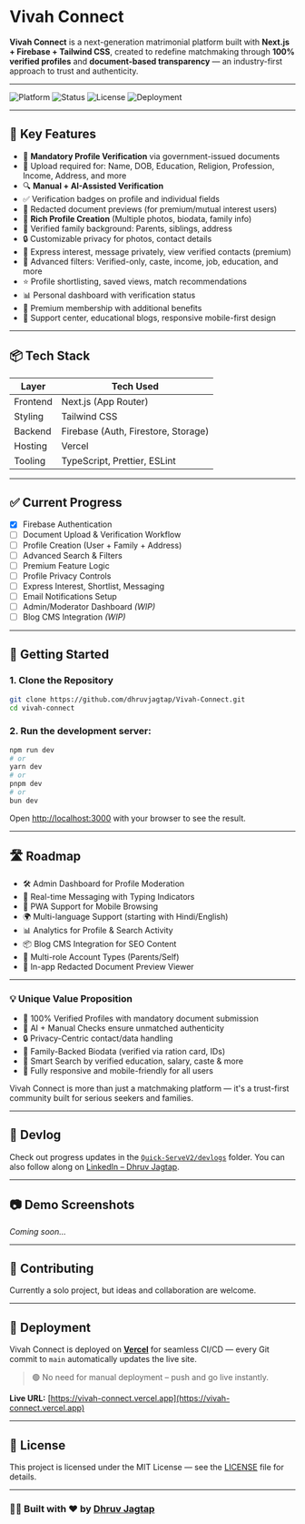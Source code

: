 # Vivah Connect

**Vivah Connect** is a next-generation matrimonial platform built with **Next.js + Firebase + Tailwind CSS**, created to redefine matchmaking through **100% verified profiles** and **document-based transparency** — an industry-first approach to trust and authenticity.

---

![Platform](https://img.shields.io/badge/platform-next--js-blue)
![Status](https://img.shields.io/badge/status-live-success)
![License](https://img.shields.io/badge/license-MIT-green)
![Deployment](https://img.shields.io/badge/deployed%20on-vercel-black?logo=vercel)

---

## 🎯 Key Features

- 🔐 **Mandatory Profile Verification** via government-issued documents
- 📄 Upload required for: Name, DOB, Education, Religion, Profession, Income, Address, and more
- 🔍 **Manual + AI-Assisted Verification**
- ✅ Verification badges on profile and individual fields
- 🧾 Redacted document previews (for premium/mutual interest users)
- 👤 **Rich Profile Creation** (Multiple photos, biodata, family info)
- 🧬 Verified family background: Parents, siblings, address
- 🔒 Customizable privacy for photos, contact details
- 💌 Express interest, message privately, view verified contacts (premium)
- 🔎 Advanced filters: Verified-only, caste, income, job, education, and more
- ⭐ Profile shortlisting, saved views, match recommendations
- 📊 Personal dashboard with verification status
- 💼 Premium membership with additional benefits
- 💬 Support center, educational blogs, responsive mobile-first design

---

## 📦 Tech Stack

| Layer    | Tech Used                           |
| -------- | ----------------------------------- |
| Frontend | Next.js (App Router)                |
| Styling  | Tailwind CSS                        |
| Backend  | Firebase (Auth, Firestore, Storage) |
| Hosting  | Vercel                              |
| Tooling  | TypeScript, Prettier, ESLint        |

---

## ✅ Current Progress

- [x] Firebase Authentication
- [ ] Document Upload & Verification Workflow
- [ ] Profile Creation (User + Family + Address)
- [ ] Advanced Search & Filters
- [ ] Premium Feature Logic
- [ ] Profile Privacy Controls
- [ ] Express Interest, Shortlist, Messaging
- [ ] Email Notifications Setup
- [ ] Admin/Moderator Dashboard _(WIP)_
- [ ] Blog CMS Integration _(WIP)_

---

## 🚀 Getting Started

### 1. Clone the Repository

```bash
git clone https://github.com/dhruvjagtap/Vivah-Connect.git
cd vivah-connect
```

### 2. Run the development server:

```bash
npm run dev
# or
yarn dev
# or
pnpm dev
# or
bun dev
```

Open [http://localhost:3000](http://localhost:3000) with your browser to see the result.

---

## 🛣️ Roadmap

- 🛠️ Admin Dashboard for Profile Moderation
- 🔄 Real-time Messaging with Typing Indicators
- 📱 PWA Support for Mobile Browsing
- 🌍 Multi-language Support (starting with Hindi/English)
- 📊 Analytics for Profile & Search Activity
- 📦 Blog CMS Integration for SEO Content
- 🔐 Multi-role Account Types (Parents/Self)
- 🧾 In-app Redacted Document Preview Viewer

---

### 💡 Unique Value Proposition

- 🧾 100% Verified Profiles with mandatory document submission
- 🤖 AI + Manual Checks ensure unmatched authenticity
- 🔒 Privacy-Centric contact/data handling
- 🧬 Family-Backed Biodata (verified via ration card, IDs)
- 🧠 Smart Search by verified education, salary, caste & more
- 📲 Fully responsive and mobile-friendly for all users

Vivah Connect is more than just a matchmaking platform — it's a trust-first community built for serious seekers and families.

---

## 📝 Devlog

Check out progress updates in the [`Quick-ServeV2/devlogs`](https://github.com/dhruvjagtap/Quick-ServeV2/tree/main/devlogs) folder.
You can also follow along on [LinkedIn – Dhruv Jagtap](https://www.linkedin.com/in/dhruv-jagtap-27486928a/).

---

## 📷 Demo Screenshots

_Coming soon…_

---

## 🤝 Contributing

Currently a solo project, but ideas and collaboration are welcome.

---

## 🚀 Deployment

Vivah Connect is deployed on **[Vercel](https://vercel.com/)** for seamless CI/CD — every Git commit to `main` automatically updates the live site.

> 🟢 No need for manual deployment – push and go live instantly.

**Live URL:** [https://vivah-connect.vercel.app](https://vivah-connect.vercel.app)

---

## 📜 License

This project is licensed under the MIT License — see the [LICENSE](./LICENSE) file for details.

---

### 👨‍💻 Built with ❤️ by [Dhruv Jagtap](https://www.linkedin.com/in/dhruv-jagtap-27486928a/)

